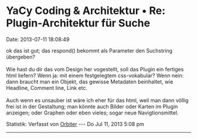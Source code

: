 YaCy Coding & Architektur • Re: Plugin-Architektur für Suche
============================================================

Date: 2013-07-11 18:08:49

ok das ist gut; das respond() bekommt als Parameter den Suchstring
übergeben?\
\
Wie hast du dir das vom Design her vogestellt, soll das Plugin ein
fertiges html liefern? Wenn ja: mit einem festgelegtem css-vokabular?
Wenn nein: dann braucht man ein Objekt, das gewisse Metadaten
beinhaltet, wie Headline, Comment line, Link etc.\
\
Auch wenn es unsauber ist wäre ich eher für das html, weil man dann
völlig frei ist in der Gestaltung; man könnte auch Bilder oder Karten im
Plugin anzeigen; oder Graphen oder eben vieles; sogar neue
Navigtionsmittel.

Statistik: Verfasst von
[Orbiter](http://forum.yacy-websuche.de/memberlist.php?mode=viewprofile&u=2)
--- Do Jul 11, 2013 5:08 pm

------------------------------------------------------------------------
